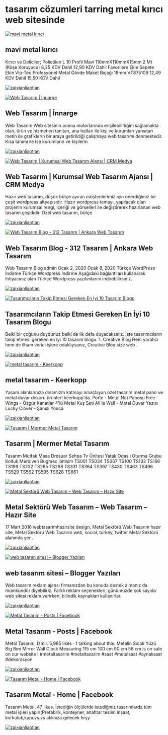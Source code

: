 # tasarım cözumleri tarring metal kırıcı web sitesinde
<a href="https://mnn.zoosnet.net/LR/Chatpre.aspx?id=MNN94995150&p=https://topgrinding.com/" target="_blank">![mavi metal kırıcı](https://github.com/technlg/images/blob/main/10.jpg)</a>
## mavi metal kırıcı
Kırıcı ve Deliciler; Polietilen L 10 Profil Mavi 110mmX110mmX15mm 2 Mt (Köşe Koruyucu) 8,25 KDV Dahil 12,90 KDV Dahil Favorilere Ekle Sepete Ekle Vip-Tec Profesyonel Metal Gövde Maket Bıçağı 18mm VT875109 12,49 KDV Dahil 15,50 KDV Dahil
<a href="https://mnn.zoosnet.net/LR/Chatpre.aspx?id=MNN94995150&p=https://topgrinding.com/" target="_blank"><img src="https://github.com/technlg/images/raw/main/chat11.jpg" alt="zaixianliaotian"/></a><a href="//whatsapp.shibangsoft.com/WhatsApp.php" ><img src="https://github.com/technlg/images/raw/main/chat11.png" alt=""></a>
<a href="https://mnn.zoosnet.net/LR/Chatpre.aspx?id=MNN94995150&p=https://topgrinding.com/" target="_blank">![Web Tasarım | İnnarge](https://github.com/technlg/images/blob/main/48.jpg)</a>
## Web Tasarım | İnnarge
Web Tasarım Web sitesinin arama motorlarında erişilebilirliğini sağlamakta olan, ürün ve hizmetleri tanıtan, ana hatları ile kişi ve kurumları yansıtan metin ile grafiklerin bir araya getirildiği çalışmaya web tasarımı denmektedir. Kısa tanımı ile ise kurumların ve kişilerin 
<a href="https://mnn.zoosnet.net/LR/Chatpre.aspx?id=MNN94995150&p=https://topgrinding.com/" target="_blank"><img src="https://github.com/technlg/images/raw/main/chat11.jpg" alt="zaixianliaotian"/></a><a href="//whatsapp.shibangsoft.com/WhatsApp.php" ><img src="https://github.com/technlg/images/raw/main/chat11.png" alt=""></a>
<a href="https://mnn.zoosnet.net/LR/Chatpre.aspx?id=MNN94995150&p=https://topgrinding.com/" target="_blank">![Web Tasarım | Kurumsal Web Tasarım Ajansı | CRM Medya](https://github.com/technlg/images/blob/main/24.jpg)</a>
## Web Tasarım | Kurumsal Web Tasarım Ajansı | CRM Medya
Hazır web tasarım, düşük bütçe ayıran müşterilerimiz için önerdiğimiz bir çeşit wordpress altyapısıdır. Hazır wordpress temayı, yapılacak olan projenin kurumsal rengi, içeriği ve görselleri ile değiştirerek hazırlanan web tasarım çeşididir. Özel web tasarım, bütçe 
<a href="https://mnn.zoosnet.net/LR/Chatpre.aspx?id=MNN94995150&p=https://topgrinding.com/" target="_blank"><img src="https://github.com/technlg/images/raw/main/chat11.jpg" alt="zaixianliaotian"/></a><a href="//whatsapp.shibangsoft.com/WhatsApp.php" ><img src="https://github.com/technlg/images/raw/main/chat11.png" alt=""></a>
<a href="https://mnn.zoosnet.net/LR/Chatpre.aspx?id=MNN94995150&p=https://topgrinding.com/" target="_blank">![Web Tasarım Blog - 312 Tasarım | Ankara Web Tasarım](https://github.com/technlg/images/blob/main/63.jpg)</a>
## Web Tasarım Blog - 312 Tasarım | Ankara Web Tasarım
Web Tasarım Blog admin Ocak 2, 2020 Ocak 8, 2020 Türkçe WordPress İndirme Türkçe Wordpress İndirme Aşağıdaki bağlantıları kullanarak ihtiyacınız olan Türkçe Wordpress yazılımlarını indirebilirsiniz.
<a href="https://mnn.zoosnet.net/LR/Chatpre.aspx?id=MNN94995150&p=https://topgrinding.com/" target="_blank"><img src="https://github.com/technlg/images/raw/main/chat11.jpg" alt="zaixianliaotian"/></a><a href="//whatsapp.shibangsoft.com/WhatsApp.php" ><img src="https://github.com/technlg/images/raw/main/chat11.png" alt=""></a>
<a href="https://mnn.zoosnet.net/LR/Chatpre.aspx?id=MNN94995150&p=https://topgrinding.com/" target="_blank">![Tasarımcıların Takip Etmesi Gereken En İyi 10 Tasarım Blogu](https://github.com/technlg/images/blob/main/40.jpg)</a>
## Tasarımcıların Takip Etmesi Gereken En İyi 10 Tasarım Blogu
Belki bir çoğunu duydunuz belki de ilk defa duyacaksınız. İşte tasarımcıların takip etmesi gereken en iyi 10 tasarım blogu. 1. Creative Blog Hem yaratıcı hem de ilham verici işlere odaklıysanız, Creative Bloq size web .
<a href="https://mnn.zoosnet.net/LR/Chatpre.aspx?id=MNN94995150&p=https://topgrinding.com/" target="_blank"><img src="https://github.com/technlg/images/raw/main/chat11.jpg" alt="zaixianliaotian"/></a><a href="//whatsapp.shibangsoft.com/WhatsApp.php" ><img src="https://github.com/technlg/images/raw/main/chat11.png" alt=""></a>
<a href="https://mnn.zoosnet.net/LR/Chatpre.aspx?id=MNN94995150&p=https://topgrinding.com/" target="_blank">![metal tasarım - Keerkopp](https://github.com/technlg/images/blob/main/50.jpg)</a>
## metal tasarım - Keerkopp
Yaşam alanlarınıza dinamizm katmayı amaçlayan özel tasarım metal pano ve metal duvar dekoru ürünleri keerkopp'da. Porte - Metal Not Panosu Free Wings - Özgür Kanatlar 4'lü Metal Kuş Seti All Is Well - Metal Duvar Yazısı Lucky Clover - Şanslı Yonca
<a href="https://mnn.zoosnet.net/LR/Chatpre.aspx?id=MNN94995150&p=https://topgrinding.com/" target="_blank"><img src="https://github.com/technlg/images/raw/main/chat11.jpg" alt="zaixianliaotian"/></a><a href="//whatsapp.shibangsoft.com/WhatsApp.php" ><img src="https://github.com/technlg/images/raw/main/chat11.png" alt=""></a>
<a href="https://mnn.zoosnet.net/LR/Chatpre.aspx?id=MNN94995150&p=https://topgrinding.com/" target="_blank">![Tasarım | Mermer Metal Tasarım](https://github.com/technlg/images/blob/main/53.jpg)</a>
## Tasarım | Mermer Metal Tasarım
Tasarım Mutfak Masa Dresuar Sehpa Tv Ünitesi Yatak Odas ı Oturma Grubu Koltuk Merdiven Bugmec İletişim TS001 TS034 TS067 TS100 TS133 TS166 TS199 TS232 TS265 TS298 TS331 TS364 TS397 TS430 TS463 TS496 TS529 TS562 TS595 TS628 TS661 
<a href="https://mnn.zoosnet.net/LR/Chatpre.aspx?id=MNN94995150&p=https://topgrinding.com/" target="_blank"><img src="https://github.com/technlg/images/raw/main/chat11.jpg" alt="zaixianliaotian"/></a><a href="//whatsapp.shibangsoft.com/WhatsApp.php" ><img src="https://github.com/technlg/images/raw/main/chat11.png" alt=""></a>
<a href="https://mnn.zoosnet.net/LR/Chatpre.aspx?id=MNN94995150&p=https://topgrinding.com/" target="_blank">![Metal Sektörü Web Tasarım – Web Tasarım – Hazır Site](https://github.com/technlg/images/blob/main/13.jpg)</a>
## Metal Sektörü Web Tasarım – Web Tasarım – Hazır Site
17 Mart 2016 webtasarimhazirsite design, Metal Sektörü Web Tasarım hazır site, Metal Sektörü Web Tasarım web, social, turkey, twitter Metal Sektörü alanında yer .
<a href="https://mnn.zoosnet.net/LR/Chatpre.aspx?id=MNN94995150&p=https://topgrinding.com/" target="_blank"><img src="https://github.com/technlg/images/raw/main/chat11.jpg" alt="zaixianliaotian"/></a><a href="//whatsapp.shibangsoft.com/WhatsApp.php" ><img src="https://github.com/technlg/images/raw/main/chat11.png" alt=""></a>
<a href="https://mnn.zoosnet.net/LR/Chatpre.aspx?id=MNN94995150&p=https://topgrinding.com/" target="_blank">![web tasarım sitesi – Blogger Yazıları](https://github.com/technlg/images/blob/main/12.jpg)</a>
## web tasarım sitesi – Blogger Yazıları
Web tasarım reklam ajansı firmanızdan bu konuda destek almanız da mümkündür diyebiliriz. Farklı reklam seçenekleri, günümüzde çok sayıda web sitesi reklam verirken, bilindik kaynakları kullanırlar.
<a href="https://mnn.zoosnet.net/LR/Chatpre.aspx?id=MNN94995150&p=https://topgrinding.com/" target="_blank"><img src="https://github.com/technlg/images/raw/main/chat11.jpg" alt="zaixianliaotian"/></a><a href="//whatsapp.shibangsoft.com/WhatsApp.php" ><img src="https://github.com/technlg/images/raw/main/chat11.png" alt=""></a>
<a href="https://mnn.zoosnet.net/LR/Chatpre.aspx?id=MNN94995150&p=https://topgrinding.com/" target="_blank">![Metal Tasarım - Posts | Facebook](https://github.com/technlg/images/blob/main/46.jpg)</a>
## Metal Tasarım - Posts | Facebook
Metal Tasarım, İzmir. 5,985 likes · 1 talking about this. Metalin Sıcak Yüzü Big Ben Mirror Wall Clock Measuring 115 cm 100 cm 90 cm 58 cm is on sale on our website ! #metaltasarım #metaltasarim #saat #metalsaat #aynalısaat #dekorasyon 
<a href="https://mnn.zoosnet.net/LR/Chatpre.aspx?id=MNN94995150&p=https://topgrinding.com/" target="_blank"><img src="https://github.com/technlg/images/raw/main/chat11.jpg" alt="zaixianliaotian"/></a><a href="//whatsapp.shibangsoft.com/WhatsApp.php" ><img src="https://github.com/technlg/images/raw/main/chat11.png" alt=""></a>
<a href="https://mnn.zoosnet.net/LR/Chatpre.aspx?id=MNN94995150&p=https://topgrinding.com/" target="_blank">![Tasarım Metal - Home | Facebook](https://github.com/technlg/images/blob/main/39.jpg)</a>
## Tasarım Metal - Home | Facebook
Tasarım Metal. 47 likes. İstediğin ölçülerde istediğiniz tasarımlarda tüm metal işleri yapılr(Prefabrik, konteyner, anahtar teslim inşaat, korkuluk,kapı.vs.vs aklınıza gelecek hrşy
<a href="https://mnn.zoosnet.net/LR/Chatpre.aspx?id=MNN94995150&p=https://topgrinding.com/" target="_blank"><img src="https://github.com/technlg/images/raw/main/chat11.jpg" alt="zaixianliaotian"/></a><a href="//whatsapp.shibangsoft.com/WhatsApp.php" ><img src="https://github.com/technlg/images/raw/main/chat11.png" alt=""></a>
